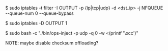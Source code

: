 $ sudo iptables
    -t filter
    -I OUTPUT
    -p {ip|tcp|udp}
    -d <dst_ip>
    -j NFQUEUE
    --queue-num 0
    --queue-bypass

$ sudo iptables
    -D OUTPUT 1

$ sudo bash -c "./bin/ops-inject -p udp -q 0 -w <(printf '\xcc')"

NOTE: maybe disable checksum offloading?

